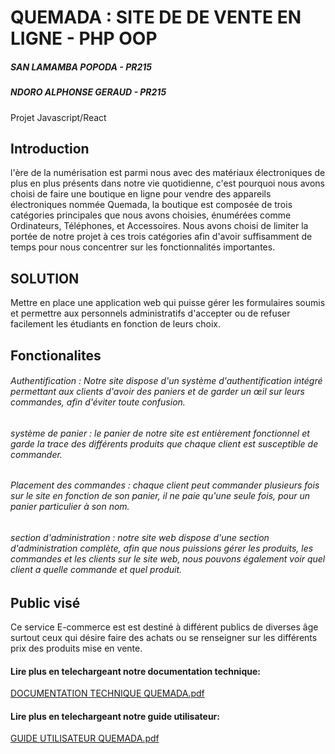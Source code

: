 # QUEMADA : SITE DE DE VENTE EN LIGNE - PHP OOP
##### SAN LAMAMBA POPODA - PR215
##### NDORO ALPHONSE GERAUD - PR215
Projet Javascript/React

## Introduction
l'ère de la numérisation est parmi nous avec des matériaux électroniques de plus en plus présents dans notre vie quotidienne, 
c'est pourquoi nous avons choisi de faire une boutique en ligne pour vendre des appareils électroniques nommée Quemada, 
la boutique est composée de trois catégories principales que nous avons choisies, énumérées comme Ordinateurs, Téléphones, et Accessoires. 
Nous avons choisi de limiter la portée de notre projet à ces trois catégories afin d'avoir suffisamment de temps pour nous concentrer sur les fonctionnalités importantes.

## SOLUTION
Mettre en place une application web qui puisse gérer les formulaires soumis et permettre aux personnels administratifs d'accepter ou de refuser facilement les étudiants en fonction de leurs choix.

## Fonctionalites
###### Authentification : Notre site dispose d'un système d'authentification intégré permettant aux clients d'avoir des paniers et de garder un œil sur leurs commandes, afin d'éviter toute confusion.
###### système de panier : le panier de notre site est entièrement fonctionnel et garde la trace des différents produits que chaque client est susceptible de commander.
###### Placement des commandes : chaque client peut commander plusieurs fois sur le site en fonction de son panier, il ne paie qu'une seule fois, pour un panier particulier à son nom.
###### section d'administration : notre site web dispose d'une section d'administration complète, afin que nous puissions gérer les produits, les commandes et les clients sur le site web, nous pouvons également voir quel client a quelle commande et quel produit.

## Public visé
Ce  service E-commerce est est destiné à différent publics   de  diverses  âge   surtout  ceux qui  désire  faire  des  achats  ou  se  renseigner sur   les  différents  prix   des  produits mise  en  vente. 


#### Lire plus en telechargeant notre documentation technique:
[DOCUMENTATION TECHNIQUE QUEMADA.pdf](https://github.com/slamamba/Quemada/files/6885515/DOCUMENTATION.TECHNIQUE.QUEMADA.pdf)

#### Lire plus en telechargeant notre guide utilisateur:
[GUIDE UTILISATEUR QUEMADA.pdf](https://github.com/slamamba/Quemada/files/6885518/GUIDE.UTILISATEUR.QUEMADA.pdf)
